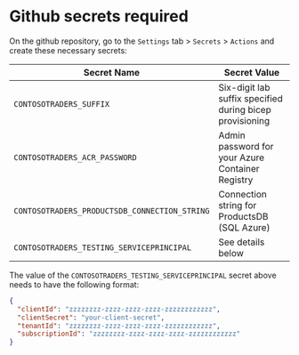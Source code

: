# Github secrets required

On the github repository, go to the `Settings` tab > `Secrets` > `Actions` and create these necessary secrets:

| Secret Name                                   | Secret Value                                             |
| --------------------------------------------- | -------------------------------------------------------- |
| `CONTOSOTRADERS_SUFFIX`                       | Six-digit lab suffix specified during bicep provisioning |
| `CONTOSOTRADERS_ACR_PASSWORD`                 | Admin password for your Azure Container Registry         |
| `CONTOSOTRADERS_PRODUCTSDB_CONNECTION_STRING` | Connection string for ProductsDB (SQL Azure)             |
| `CONTOSOTRADERS_TESTING_SERVICEPRINCIPAL`     | See details below                                        |

The value of the `CONTOSOTRADERS_TESTING_SERVICEPRINCIPAL` secret above needs to have the following format:

```json
{
  "clientId": "zzzzzzzz-zzzz-zzzz-zzzz-zzzzzzzzzzzz",
  "clientSecret": "your-client-secret",
  "tenantId": "zzzzzzzz-zzzz-zzzz-zzzz-zzzzzzzzzzzz",
  "subscriptionId": "zzzzzzzz-zzzz-zzzz-zzzz-zzzzzzzzzzzz"
}
```
